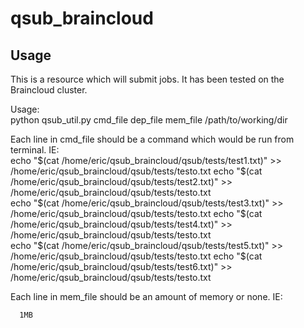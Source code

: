 # qsub_braincloud

## Usage  

This is a resource which will submit jobs. It has been tested on the Braincloud cluster.

Usage:  
    python qsub_util.py cmd_file dep_file mem_file /path/to/working/dir
    
Each line in cmd_file should be a command which would be run from terminal. IE:  
      echo "$(cat /home/eric/qsub_braincloud/qsub/tests/test1.txt)" >> /home/eric/qsub_braincloud/qsub/tests/testo.txt  
      echo "$(cat /home/eric/qsub_braincloud/qsub/tests/test2.txt)" >> /home/eric/qsub_braincloud/qsub/tests/testo.txt  
      echo "$(cat /home/eric/qsub_braincloud/qsub/tests/test3.txt)" >> /home/eric/qsub_braincloud/qsub/tests/testo.txt  
      echo "$(cat /home/eric/qsub_braincloud/qsub/tests/test4.txt)" >> /home/eric/qsub_braincloud/qsub/tests/testo.txt  
      echo "$(cat /home/eric/qsub_braincloud/qsub/tests/test5.txt)" >> /home/eric/qsub_braincloud/qsub/tests/testo.txt  
      echo "$(cat /home/eric/qsub_braincloud/qsub/tests/test6.txt)" >> /home/eric/qsub_braincloud/qsub/tests/testo.txt  

Each line in mem_file should be an amount of memory or none. IE:  
      
      
      
      
      1MB
      
      

